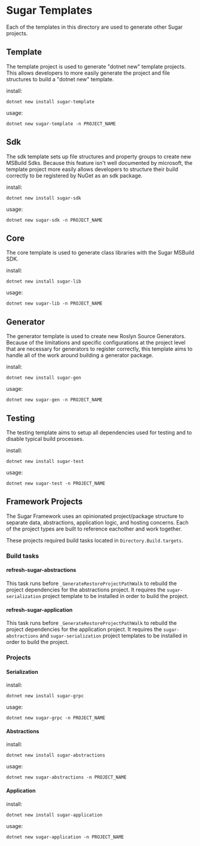 # Sugar Templates

Each of the templates in this directory are used to generate other Sugar projects.

## Template

The template project is used to generate "dotnet new" template projects. This allows developers to more easily generate the project and file structures to build a "dotnet new" template. 

install:
```cli
dotnet new install sugar-template
```

usage:
```cli
dotnet new sugar-template -n PROJECT_NAME
```

## Sdk

The sdk template sets up file structures and property groups to create new MSBuild Sdks. Because this feature isn't well documented by microsoft, the template project more easily allows developers to structure their build correctly to be registered by NuGet as an sdk package.

install:
```cli
dotnet new install sugar-sdk
```

usage:
```cli
dotnet new sugar-sdk -n PROJECT_NAME
```

## Core

The core template is used to generate class libraries with the Sugar MSBuild SDK.

install:
```cli
dotnet new install sugar-lib
```

usage:
```cli
dotnet new sugar-lib -n PROJECT_NAME
```

## Generator

The generator template is used to create new Roslyn Source Generators. Because of the limitations and specific configurations at the project level that are necessary for generators to register correctly, this template aims to handle all of the work around building a generator package.

install:
```cli
dotnet new install sugar-gen
```

usage:
```cli
dotnet new sugar-gen -n PROJECT_NAME
```

## Testing

The testing template aims to setup all dependencies used for testing and to disable typical build processes.

install:
```cli
dotnet new install sugar-test
```

usage:
```cli
dotnet new sugar-test -n PROJECT_NAME
```

## Framework Projects

The Sugar Framework uses an opinionated project/package structure to separate data, abstractions, application logic, and hosting concerns. Each of the project types are built to reference eachother and work together.

These projects required build tasks located in ``` Directory.Build.targets ```.

### Build tasks

#### refresh-sugar-abstractions

This task runs before ``` _GenerateRestoreProjectPathWalk ``` to rebuild the project dependencies for the abstractions project. It requires the ``` sugar-serialization ``` project template to be installed in order to build the project.

#### refresh-sugar-application

This task runs before ``` _GenerateRestoreProjectPathWalk ``` to rebuild the project dependencies for the application project. It requires the ``` sugar-abstractions ``` and ``` sugar-serialization ``` project templates to be installed in order to build the project.

### Projects

#### Serialization

install:
```cli
dotnet new install sugar-grpc
```

usage:
```cli
dotnet new sugar-grpc -n PROJECT_NAME
```

#### Abstractions

install:
```cli
dotnet new install sugar-abstractions
```

usage:
```cli
dotnet new sugar-abstractions -n PROJECT_NAME
```

#### Application

install:
```cli
dotnet new install sugar-application
```

usage:
```cli
dotnet new sugar-application -n PROJECT_NAME
```
